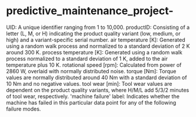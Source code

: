 # predictive_maintenance_project-

UID: A unique identifier ranging from 1 to 10,000.
productID: Consisting of a letter (L, M, or H) indicating the product quality variant (low, medium, or high) and a variant-specific serial number.
air temperature [K]: Generated using a random walk process and normalized to a standard deviation of 2 K around 300 K.
process temperature [K]: Generated using a random walk process normalized to a standard deviation of 1 K, added to the air temperature plus 10 K.
rotational speed [rpm]: Calculated from power of 2860 W, overlaid with normally distributed noise.
torque [Nm]: Torque values are normally distributed around 40 Nm with a standard deviation of 10 Nm and no negative values.
tool wear [min]: Tool wear values are dependent on the product quality variants, where H/M/L add 5/3/2 minutes of tool wear, respectively.
'machine failure' label: Indicates whether the machine has failed in this particular data point for any of the following failure modes.

